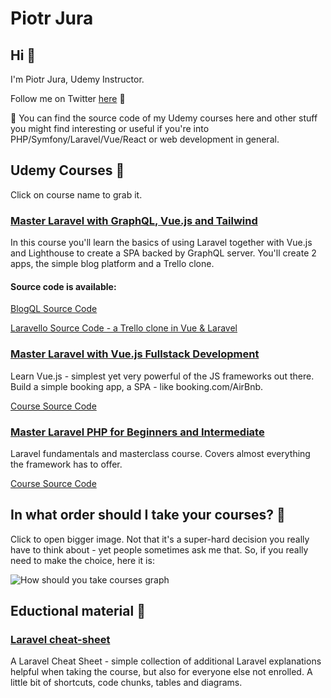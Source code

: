 # Piotr Jura

## Hi 👋

I'm Piotr Jura, Udemy Instructor.

Follow me on Twitter [here](https://twitter.com/piotr_jura) :full_moon_with_face:

🔭 You can find the source code of my Udemy courses here and other stuff you might find interesting or useful if you're into PHP/Symfony/Laravel/Vue/React or web development in general.

## Udemy Courses :school:

Click on course name to grab it.

### [Master Laravel with GraphQL, Vue.js and Tailwind](https://www.udemy.com/course/master-laravel-with-graphql-vuejs-and-tailwind/?referralCode=CE3B5297B3614EFA884A)

In this course you'll learn the basics of using Laravel together with Vue.js and Lighthouse to create a SPA backed by GraphQL server.
You'll create 2 apps, the simple blog platform and a Trello clone.

#### Source code is available:

[BlogQL Source Code](https://github.com/piotr-jura-udemy/laravel-graphql-vue-tailwind-course)

[Laravello Source Code - a Trello clone in Vue & Laravel](https://github.com/piotr-jura-udemy/laravel-graphql-course-trello-clone)

### [Master Laravel with Vue.js Fullstack Development](https://www.udemy.com/course/master-laravel-6-with-vuejs-fullstack-development/?couponCode=GITHUB)

Learn Vue.js - simplest yet very powerful of the JS frameworks out there. Build a simple booking app, a SPA - like booking.com/AirBnb.

[Course Source Code](https://github.com/piotr-jura-udemy/laravel-vue-spa-course)

### [Master Laravel PHP for Beginners and Intermediate](https://www.udemy.com/course/laravel-beginner-fundamentals/?couponCode=GITHUB)

Laravel fundamentals and masterclass course. Covers almost everything the framework has to offer.

[Course Source Code](https://github.com/piotr-jura-udemy/laravel-course)

## In what order should I take your courses? :rowboat:

Click to open bigger image. Not that it's a super-hard decision you really have to think about - yet people sometimes ask me that. So, if you really need to make the choice, here it is:

![How should you take courses graph](https://github.com/piotr-jura-udemy/piotr-jura-udemy/blob/master/What-Should-I-Learn.png)

## Eductional material :green_book:

### [Laravel cheat-sheet](https://github.com/piotr-jura-udemy/laravel-cheat-sheet)

A Laravel Cheat Sheet - simple collection of additional Laravel explanations helpful when taking the course, but also for everyone else not enrolled. A little bit of shortcuts, code chunks, tables and diagrams.
